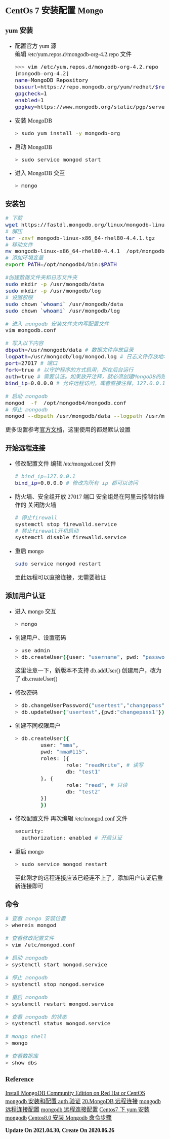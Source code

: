 <font size=4 face='楷体'>

## CentOs 7 安装配置 Mongo

### yum 安装

- 配置官方 yum 源  
  编辑 /etc/yum.repos.d/mongodb-org-4.2.repo 文件

  ```bash
  >>> vim /etc/yum.repos.d/mongodb-org-4.2.repo
  [mongodb-org-4.2]
  name=MongoDB Repository
  baseurl=https://repo.mongodb.org/yum/redhat/$releasever/mongodb-org/4.2/x86_64/
  gpgcheck=1
  enabled=1
  gpgkey=https://www.mongodb.org/static/pgp/server-4.2.asc
  ```

- 安装 MongoDB

  ```bash
  > sudo yum install -y mongodb-org
  ```

- 启动 MongoDB

  ```bash
  > sudo service mongod start
  ```

- 进入 MongoDB 交互

  ```bash
  > mongo
  ```

### 安装包

```bash
# 下载
wget https://fastdl.mongodb.org/linux/mongodb-linux-x86_64-rhel80-4.4.1.tgz
# 解压
tar -zxvf mongodb-linux-x86_64-rhel80-4.4.1.tgz
# 移动文件
mv mongodb-linux-x86_64-rhel80-4.4.1  /opt/mongodb4
# 添加环境变量
export PATH=/opt/mongodb4/bin:$PATH

#创建数据文件夹和日志文件夹
sudo mkdir -p /usr/mongodb/data
sudo mkdir -p /usr/mongodb/log
# 设置权限
sudo chown `whoami` /usr/mongodb/data
sudo chown `whoami` /usr/mongodb/log

# 进入 mongodb 安装文件夹内写配置文件
vim mongodb.conf

# 写入以下内容
dbpath=/usr/mongodb/data # 数据文件存放目录
logpath=/usr/mongodb/log/mongod.log # 日志文件存放地址
port=27017 # 端口
fork=true # 以守护程序的方式启用，即在后台运行
auth=true # 需要认证。如果放开注释，就必须创建MongoDB的账号，使用账号与密码才可远程访问，第一次安装建议注释
bind_ip=0.0.0.0 # 允许远程访问，或者直接注释，127.0.0.1是只允许本地访问

# 启动 mongodb
mongod  -f  /opt/mongodb4/mongodb.conf
# 停止 mongodb
mongod --dbpath /usr/mongodb/data --logpath /usr/mongodb/log/mongod.log --shutdown
```

更多设置参考[官方文档](https://docs.mongodb.com/manual/tutorial/install-mongodb-on-red-hat/)，这里使用的都是默认设置

### 开始远程连接

- 修改配置文件
  编辑 /etc/mongod.conf 文件

  ```bash
  # bind_ip=127.0.0.1
  bind_ip=0.0.0.0 # 修改为所有 ip 都可以访问
  ```

- 防火墙、安全组开放 27017 端口
  安全组是在阿里云控制台操作的
  关闭防火墙

  ```bash
  # 停止firewall
  systemctl stop firewalld.service
  # 禁止firewall开机启动
  systemctl disable firewalld.service
  ```

- 重启 mongo

  ```bash
  sudo service mongod restart
  ```

  至此远程可以直接连接，无需要验证

### 添加用户认证

- 进入 mongo 交互

  ```bash
  > mongo
  ```

- 创建用户、设置密码

  ```bash
  > use admin
  > db.createUser({user: "username", pwd: "password", roles: ["root"]})
  ```

  这里注意一下，新版本不支持 db.addUser() 创建用户，改为了 db.createUser()

- 修改密码

  ```bash
  > db.changeUserPassword("usertest","changepass");
  > db.updateUser("usertest",{pwd:"changepass1"});
  ```

- 创建不同权限用户

  ```bash
  > db.createUser({
          user: "mma",
          pwd: "mma@115",
          roles: [{
                  role: "readWrite", # 读写
                  db: "test1"
          }, {
                  role: "read", # 只读
                  db: "test2"
          }]
          })
  ```

- 修改配置文件
  再次编辑 /etc/mongod.conf 文件

  ```bash
  security:
    authorization: enabled # 开启认证
  ```

- 重启 mongo

  ```bash
  > sudo service mongod restart
  ```

  至此刚才的远程连接应该已经连不上了，添加用户认证后重新连接即可

### 命令

```bash
# 查看 mongo 安装位置
> whereis mongod

# 查看修改配置文件
> vim /etc/mongod.conf

# 启动 mongodb
> systemctl start mongod.service

# 停止 mongodb
> systemctl stop mongod.service

# 重启 mongodb
> systemctl restart mongod.service

# 查看 mongodb 的状态
> systemctl status mongod.service

# mongo shell
> mongo

# 查看数据库
> show dbs
```

### Reference

[Install MongoDB Community Edition on Red Hat or CentOS](https://docs.mongodb.com/manual/tutorial/install-mongodb-on-red-hat/)
[mongodb 安装和配置 auth 验证](https://cloud.tencent.com/developer/article/1469172)
[20.MongoDB 远程连接](https://www.jianshu.com/p/90f0b638094d)
[mongodb 远程连接配置](https://www.cnblogs.com/jinxiao-pu/p/7121307.html)
[mongodb 远程连接配置](https://www.cnblogs.com/jinxiao-pu/p/7121307.html)
[Centos7 下 yum 安装 mongodb](https://www.cnblogs.com/xzlive/p/12855437.html)
[Centos8.0 安装 Mongodb 命令步骤](https://www.cnblogs.com/yuchenghao/p/13730675.html)

**Update On 2021.04.30, Create On 2020.06.26**
